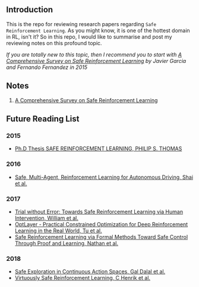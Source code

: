 ## Introduction
This is the repo for reviewing research papers regarding `Safe Reinforcement Learning`.
As you might know, it is one of the hottest domain in RL, isn't it?
So in this repo, I would like to summarise and post my reviewing notes on this profound topic.

*If you are totally new to this topic, then I recommend you to start with [A Comprehensive Survey on Safe Reinforcement Learning](http://www.jmlr.org/papers/volume16/garcia15a/garcia15a.pdf) by Javier Garcia and Fernando Fernandez in 2015*


## Notes
1. [A Comprehensive Survey on Safe Reinforcement Learning](https://github.com/Rowing0914/safe_reinforcement_learning/blob/master/A_comprehensive_survey_Safe_RL/README.md)

## Future Reading List
### 2015
* [Ph.D Thesis SAFE REINFORCEMENT LEARNING, PHILIP S. THOMAS](https://people.cs.umass.edu/~pthomas/papers/Thomas2015c.pdf)

### 2016
* [Safe, Multi-Agent, Reinforcement Learning for Autonomous Driving, Shai et al.](https://arxiv.org/pdf/1610.03295.pdf)

### 2017
* [Trial without Error: Towards Safe Reinforcement Learning via Human Intervention, William et al.](https://arxiv.org/pdf/1707.05173.pdf)
* [OptLayer - Practical Constrained Optimization for Deep Reinforcement Learning in the Real World, Tu et al.](https://arxiv.org/pdf/1709.07643.pdf)
* [Safe Reinforcement Learning via Formal Methods Toward Safe Control Through Proof and Learning, Nathan et al.](http://nfulton.org/papers/aaai18.pdf)

### 2018
* [Safe Exploration in Continuous Action Spaces, Gal Dalal et al.](https://arxiv.org/pdf/1801.08757.pdf)
* [Virtuously Safe Reinforcement Learning, C Henrik et al.](https://arxiv.org/pdf/1805.11447.pdf)